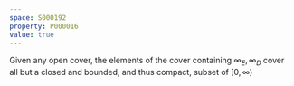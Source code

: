 ```yaml
---
space: S000192
property: P000016
value: true
---
```


Given any open cover, the elements of the cover containing
$\infty_E,\infty_D$ cover all but a closed and bounded, and thus compact,
subset of $[0,\infty)$
